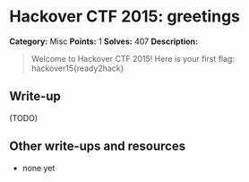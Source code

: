 # Hackover CTF 2015: greetings

**Category:** Misc
**Points:** 1
**Solves:** 407
**Description:**

> Welcome to Hackover CTF 2015! Here is your first flag: hackover15{ready2hack}


## Write-up

(TODO)

## Other write-ups and resources

* none yet
